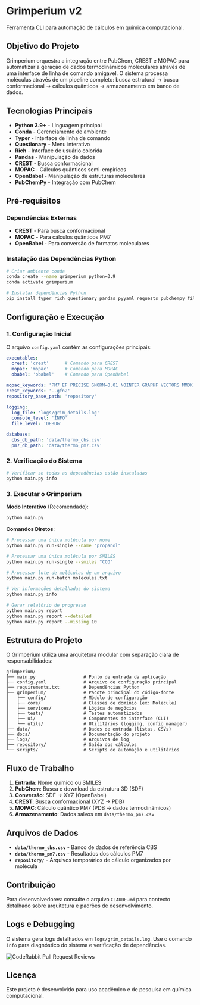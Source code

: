 # Grimperium v2

Ferramenta CLI para automação de cálculos em química computacional.

## Objetivo do Projeto

Grimperium orquestra a integração entre PubChem, CREST e MOPAC para automatizar a geração de dados termodinâmicos moleculares através de uma interface de linha de comando amigável. O sistema processa moléculas através de um pipeline completo: busca estrutural → busca conformacional → cálculos quânticos → armazenamento em banco de dados.

## Tecnologias Principais

- **Python 3.9+** - Linguagem principal
- **Conda** - Gerenciamento de ambiente
- **Typer** - Interface de linha de comando
- **Questionary** - Menu interativo
- **Rich** - Interface de usuário colorida
- **Pandas** - Manipulação de dados
- **CREST** - Busca conformacional
- **MOPAC** - Cálculos quânticos semi-empíricos
- **OpenBabel** - Manipulação de estruturas moleculares
- **PubChemPy** - Integração com PubChem

## Pré-requisitos

### Dependências Externas
- **CREST** - Para busca conformacional
- **MOPAC** - Para cálculos quânticos PM7
- **OpenBabel** - Para conversão de formatos moleculares

### Instalação das Dependências Python
```bash
# Criar ambiente conda
conda create --name grimperium python=3.9
conda activate grimperium

# Instalar dependências Python
pip install typer rich questionary pandas pyyaml requests pubchempy filelock pydantic
```

## Configuração e Execução

### 1. Configuração Inicial
O arquivo `config.yaml` contém as configurações principais:
```yaml
executables:
  crest: 'crest'      # Comando para CREST
  mopac: 'mopac'      # Comando para MOPAC
  obabel: 'obabel'    # Comando para OpenBabel

mopac_keywords: 'PM7 EF PRECISE GNORM=0.01 NOINTER GRAPHF VECTORS MMOK CYCLES=20000'
crest_keywords: '--gfn2'
repository_base_path: 'repository'

logging:
  log_file: 'logs/grim_details.log'
  console_level: 'INFO'
  file_level: 'DEBUG'

database:
  cbs_db_path: 'data/thermo_cbs.csv'
  pm7_db_path: 'data/thermo_pm7.csv'
```

### 2. Verificação do Sistema
```bash
# Verificar se todas as dependências estão instaladas
python main.py info
```

### 3. Executar o Grimperium

**Modo Interativo** (Recomendado):
```bash
python main.py
```

**Comandos Diretos**:
```bash
# Processar uma única molécula por nome
python main.py run-single --name "propanol"

# Processar uma única molécula por SMILES
python main.py run-single --smiles "CCO"

# Processar lote de moléculas de um arquivo
python main.py run-batch molecules.txt

# Ver informações detalhadas do sistema
python main.py info

# Gerar relatório de progresso
python main.py report
python main.py report --detailed
python main.py report --missing 10
```

## Estrutura do Projeto

O Grimperium utiliza uma arquitetura modular com separação clara de responsabilidades:

```
grimperium/
├── main.py                  # Ponto de entrada da aplicação
├── config.yaml              # Arquivo de configuração principal
├── requirements.txt         # Dependências Python
├── grimperium/              # Pacote principal do código-fonte
│   ├── config/              # Módulo de configuração
│   ├── core/                # Classes de domínio (ex: Molecule)
│   ├── services/            # Lógica de negócios
│   ├── tests/               # Testes automatizados
│   ├── ui/                  # Componentes de interface (CLI)
│   └── utils/               # Utilitários (logging, config_manager)
├── data/                    # Dados de entrada (listas, CSVs)
├── docs/                    # Documentação do projeto
├── logs/                    # Arquivos de log
├── repository/              # Saída dos cálculos
└── scripts/                 # Scripts de automação e utilitários
```

## Fluxo de Trabalho

1. **Entrada**: Nome químico ou SMILES
2. **PubChem**: Busca e download da estrutura 3D (SDF)
3. **Conversão**: SDF → XYZ (OpenBabel)
4. **CREST**: Busca conformacional (XYZ → PDB)
5. **MOPAC**: Cálculo quântico PM7 (PDB → dados termodinâmicos)
6. **Armazenamento**: Dados salvos em `data/thermo_pm7.csv`

## Arquivos de Dados

- **`data/thermo_cbs.csv`** - Banco de dados de referência CBS
- **`data/thermo_pm7.csv`** - Resultados dos cálculos PM7
- **`repository/`** - Arquivos temporários de cálculo organizados por molécula

## Contribuição

Para desenvolvedores: consulte o arquivo `CLAUDE.md` para contexto detalhado sobre arquitetura e padrões de desenvolvimento.

## Logs e Debugging

O sistema gera logs detalhados em `logs/grim_details.log`. Use o comando `info` para diagnóstico do sistema e verificação de dependências.

![CodeRabbit Pull Request Reviews](https://img.shields.io/coderabbit/prs/github/IgorLeno/grimperium?utm_source=oss&utm_medium=github&utm_campaign=IgorLeno%2Fgrimperium&labelColor=171717&color=FF570A&link=https%3A%2F%2Fcoderabbit.ai&label=CodeRabbit+Reviews)

## Licença

Este projeto é desenvolvido para uso acadêmico e de pesquisa em química computacional.
